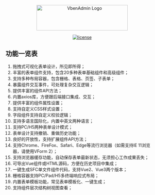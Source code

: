 <!--
 * @Description: 
 * @Author: wsy
 * @Date: 2023-10-27 14:38:24
 * @LastEditTime: 2023-10-27 20:05:39
 * @LastEditors: wsy
-->
<div align="center">
<img alt="VbenAdmin Logo" width="300" height="84" src="https://docs.srdcloud.cn/file/Ee32MwL2ppsMoLA2">

[![license](https://img.shields.io/github/license/anncwb/vue-vben-admin.svg)](LICENSE)
</div>

## 功能一览表

1. 拖拽式可视化表单设计，所见即所得；
2. 丰富的表单组件支持，包含20多种表单基础组件和高级组件；
3. 支持多种布局容器，包含栅格、表格、页签、子表单；
4. 暴露组件交互事件，可处理复杂交互逻辑；
5. 提供丰富的组件API方法；
6. 内置axios库，方便跟后端接口集成、交互；
7. 提供丰富的组件属性设置；
8. 支持自定义CSS样式设置；
9. 字段组件支持自定义校验逻辑；
10. 支持多语言国际化，内置中英文两种语言；
11. 支持PC/H5两种表单设计模式；
12. 表单设计支持撤销、重做历史功能；
13. 良好的开放性，支持扩展组件API方法；
14. 支持Chrome、FireFox、Safari、Edge等流行浏览器（如需支持IE 11浏览器，请使用VForm 2）；
15. 支持浏览器缓存功能，自动保存表单最新状态，无须担心工作成果丢失；
16. 可导出Vue组件或HTML源码，方便在历史项目中集成；
17. 一键生成SFC单文件组件代码，支持Vue2、Vue3两个版本；
18. 栅格容器支持PC/Pad/H5多终端响应式布局；
19. 内置表单模板功能，常见表单模板化、一键生成；
20. 支持组件层次结构树视图查看；
